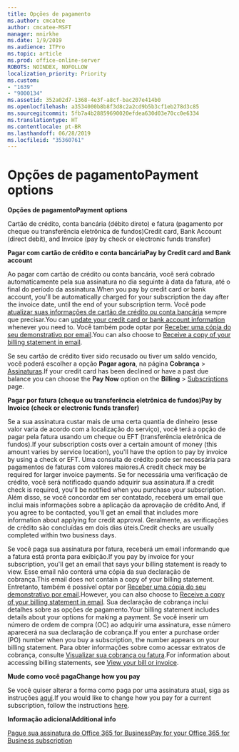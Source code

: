 ```yaml
---
title: Opções de pagamento
ms.author: cmcatee
author: cmcatee-MSFT
manager: mnirkhe
ms.date: 1/9/2019
ms.audience: ITPro
ms.topic: article
ms.prod: office-online-server
ROBOTS: NOINDEX, NOFOLLOW
localization_priority: Priority
ms.custom:
- "1639"
- "9000134"
ms.assetid: 352a02d7-1368-4e3f-a8cf-bac207e414b0
ms.openlocfilehash: a3534000b8b8f3d8c2a2cd9b5b3cf1eb278d3c85
ms.sourcegitcommit: 5fb7a4b28859690020efdea630d03e70cc0e6334
ms.translationtype: HT
ms.contentlocale: pt-BR
ms.lasthandoff: 06/28/2019
ms.locfileid: "35360761"
---
```

# <a name="payment-options"></a><span data-ttu-id="4d62d-102">Opções de pagamento</span><span class="sxs-lookup"><span data-stu-id="4d62d-102">Payment options</span></span>

 <span data-ttu-id="4d62d-103">**Opções de pagamento**</span><span class="sxs-lookup"><span data-stu-id="4d62d-103">**Payment options**</span></span>
  
<span data-ttu-id="4d62d-104">Cartão de crédito, conta bancária (débito direto) e fatura (pagamento por cheque ou transferência eletrônica de fundos)</span><span class="sxs-lookup"><span data-stu-id="4d62d-104">Credit card, Bank Account (direct debit), and Invoice (pay by check or electronic funds transfer)</span></span>
  
 <span data-ttu-id="4d62d-105">**Pagar com cartão de crédito e conta bancária**</span><span class="sxs-lookup"><span data-stu-id="4d62d-105">**Pay by Credit card and Bank account**</span></span>
  
<span data-ttu-id="4d62d-106">Ao pagar com cartão de crédito ou conta bancária, você será cobrado automaticamente pela sua assinatura no dia seguinte à data da fatura, até o final do período da assinatura.</span><span class="sxs-lookup"><span data-stu-id="4d62d-106">When you pay by credit card or bank account, you'll be automatically charged for your subscription the day after the invoice date, until the end of your subscription term.</span></span> <span data-ttu-id="4d62d-107">Você pode [atualizar suas informações de cartão de crédito ou conta bancária](https://docs.microsoft.com/office365/admin/subscriptions-and-billing/add-update-or-remove-credit-card-or-bank-account?view=o365-worldwide) sempre que precisar.</span><span class="sxs-lookup"><span data-stu-id="4d62d-107">You can [update your credit card or bank account information](https://docs.microsoft.com/office365/admin/subscriptions-and-billing/add-update-or-remove-credit-card-or-bank-account?view=o365-worldwide) whenever you need to.</span></span> <span data-ttu-id="4d62d-108">Você também pode optar por [Receber uma cópia do seu demonstrativo por email](https://docs.microsoft.com/office365/admin/subscriptions-and-billing/pay-for-your-subscription?view=o365-worldwide#receive-a-copy-of-your-billing-statement-in-email).</span><span class="sxs-lookup"><span data-stu-id="4d62d-108">You can also choose to [Receive a copy of your billing statement in email](https://docs.microsoft.com/office365/admin/subscriptions-and-billing/pay-for-your-subscription?view=o365-worldwide#receive-a-copy-of-your-billing-statement-in-email).</span></span>
  
<span data-ttu-id="4d62d-109">Se seu cartão de crédito tiver sido recusado ou tiver um saldo vencido, você poderá escolher a opção **Pagar agora**, na página **Cobrança** \> [Assinaturas](https://portal.office.com/adminportal/home#/subscriptions).</span><span class="sxs-lookup"><span data-stu-id="4d62d-109">If your credit card has been declined or have a past due balance you can choose the **Pay Now** option on the **Billing** \> [Subscriptions](https://portal.office.com/adminportal/home#/subscriptions) page.</span></span>
  
 <span data-ttu-id="4d62d-110">**Pagar por fatura (cheque ou transferência eletrônica de fundos)**</span><span class="sxs-lookup"><span data-stu-id="4d62d-110">**Pay by Invoice (check or electronic funds transfer)**</span></span>
  
<span data-ttu-id="4d62d-111">Se a sua assinatura custar mais de uma certa quantia de dinheiro (esse valor varia de acordo com a localização do serviço), você terá a opção de pagar pela fatura usando um cheque ou EFT (transferência eletrônica de fundos).</span><span class="sxs-lookup"><span data-stu-id="4d62d-111">If your subscription costs over a certain amount of money (this amount varies by service location), you'll have the option to pay by invoice by using a check or EFT.</span></span> <span data-ttu-id="4d62d-112">Uma consulta de crédito pode ser necessária para pagamentos de faturas com valores maiores.</span><span class="sxs-lookup"><span data-stu-id="4d62d-112">A credit check may be required for larger invoice payments.</span></span> <span data-ttu-id="4d62d-113">Se for necessária uma verificação de crédito, você será notificado quando adquirir sua assinatura.</span><span class="sxs-lookup"><span data-stu-id="4d62d-113">If a credit check is required, you'll be notified when you purchase your subscription.</span></span> <span data-ttu-id="4d62d-114">Além disso, se você concordar em ser contatado, receberá um email que inclui mais informações sobre a aplicação da aprovação de crédito.</span><span class="sxs-lookup"><span data-stu-id="4d62d-114">And, if you agree to be contacted, you'll get an email that includes more information about applying for credit approval.</span></span> <span data-ttu-id="4d62d-115">Geralmente, as verificações de crédito são concluídas em dois dias úteis.</span><span class="sxs-lookup"><span data-stu-id="4d62d-115">Credit checks are usually completed within two business days.</span></span>
  
<span data-ttu-id="4d62d-116">Se você paga sua assinatura por fatura, receberá um email informando que a fatura está pronta para exibição.</span><span class="sxs-lookup"><span data-stu-id="4d62d-116">If you pay by invoice for your subscription, you'll get an email that says your billing statement is ready to view.</span></span> <span data-ttu-id="4d62d-117">Esse email não conterá uma cópia da sua declaração de cobrança.</span><span class="sxs-lookup"><span data-stu-id="4d62d-117">This email does not contain a copy of your billing statement.</span></span> <span data-ttu-id="4d62d-118">Entretanto, também é possível optar por [Receber uma cópia do seu demonstrativo por email](https://docs.microsoft.com/office365/admin/subscriptions-and-billing/pay-for-your-subscription?view=o365-worldwide#receive-a-copy-of-your-billing-statement-in-email).</span><span class="sxs-lookup"><span data-stu-id="4d62d-118">However, you can also choose to [Receive a copy of your billing statement in email](https://docs.microsoft.com/office365/admin/subscriptions-and-billing/pay-for-your-subscription?view=o365-worldwide#receive-a-copy-of-your-billing-statement-in-email).</span></span> <span data-ttu-id="4d62d-119">Sua declaração de cobrança inclui detalhes sobre as opções de pagamento.</span><span class="sxs-lookup"><span data-stu-id="4d62d-119">Your billing statement includes details about your options for making a payment.</span></span> <span data-ttu-id="4d62d-120">Se você inserir um número de ordem de compra (OC) ao adquirir uma assinatura, esse número aparecerá na sua declaração de cobrança.</span><span class="sxs-lookup"><span data-stu-id="4d62d-120">If you enter a purchase order (PO) number when you buy a subscription, the number appears on your billing statement.</span></span> <span data-ttu-id="4d62d-121">Para obter informações sobre como acessar extratos de cobrança, consulte [Visualizar sua cobrança ou fatura](https://docs.microsoft.com/office365/admin/subscriptions-and-billing/view-your-bill-or-invoice?view=o365-worldwide).</span><span class="sxs-lookup"><span data-stu-id="4d62d-121">For information about accessing billing statements, see [View your bill or invoice](https://docs.microsoft.com/office365/admin/subscriptions-and-billing/view-your-bill-or-invoice?view=o365-worldwide).</span></span>
  
 <span data-ttu-id="4d62d-122">**Mude como você paga**</span><span class="sxs-lookup"><span data-stu-id="4d62d-122">**Change how you pay**</span></span>
  
<span data-ttu-id="4d62d-123">Se você quiser alterar a forma como paga por uma assinatura atual, siga as instruções [aqui](https://docs.microsoft.com/office365/admin/subscriptions-and-billing/change-payment-method?view=o365-worldwide).</span><span class="sxs-lookup"><span data-stu-id="4d62d-123">If you would like to change how you pay for a current subscription, follow the instructions [here](https://docs.microsoft.com/office365/admin/subscriptions-and-billing/change-payment-method?view=o365-worldwide).</span></span>
  
 <span data-ttu-id="4d62d-124">**Informação adicional**</span><span class="sxs-lookup"><span data-stu-id="4d62d-124">**Additional info**</span></span>
  
[<span data-ttu-id="4d62d-125">Pague sua assinatura do Office 365 for Business</span><span class="sxs-lookup"><span data-stu-id="4d62d-125">Pay for your Office 365 for Business subscription</span></span>](https://docs.microsoft.com/office365/admin/subscriptions-and-billing/pay-for-your-subscription?view=o365-worldwide)
  